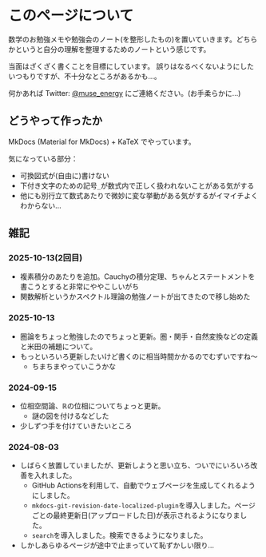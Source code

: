 # このページについて

数学のお勉強メモや勉強会のノート(を整形したもの)を置いていきます。どちらかというと自分の理解を整理するためのノートという感じです。

当面はざくざく書くことを目標にしています。
誤りはなるべくないようにしたいつもりですが、不十分なところがあるかも…。

何かあれば Twitter: [@muse_energy](https://twitter.com/muse_energy) にご連絡ください。(お手柔らかに…)

## どうやって作ったか
MkDocs (Material for MkDocs) + KaTeX でやっています。

気になっている部分：

- 可換図式が(自由に)書けない
- 下付き文字のための記号`_`が数式内で正しく扱われないことがある気がする
- 他にも別行立て数式あたりで微妙に変な挙動がある気がするがイマイチよくわからない…

## 雑記
### 2025-10-13(2回目)
- 複素積分のあたりを追加。Cauchyの積分定理、ちゃんとステートメントを書こうとすると非常にややこしいがち
- 関数解析というかスペクトル理論の勉強ノートが出てきたので移し始めた

### 2025-10-13
- 圏論をちょっと勉強したのでちょっと更新。圏・関手・自然変換などの定義と米田の補題について。
- もっといろいろ更新したいけど書くのに相当時間かかるのでむずいですね～
    - ちまちまやっていこうかな

### 2024-09-15
- 位相空間論、$\mathbb{R}$の位相についてちょっと更新。
    - 謎の図を付けるなどした
- 少しずつ手を付けていきたいところ

### 2024-08-03 
- しばらく放置していましたが、更新しようと思い立ち、ついでにいろいろ改善を入れました。
    - GitHub Actionsを利用して、自動でウェブページを生成してくれるようにしました。
    - `mkdocs-git-revision-date-localized-plugin`を導入しました。ページごとの最終更新日(アップロードした日)が表示されるようになりました。
    - `search`を導入しました。検索できるようになりました。
- しかしあらゆるページが途中で止まっていて恥ずかしい限り…